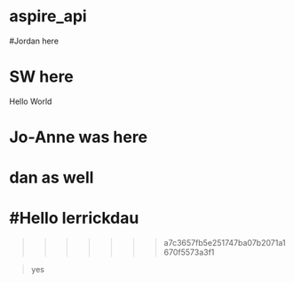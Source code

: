 # aspire_api

#Jordan here

# SW here

Hello World

# Jo-Anne was here

# dan as well

#Hello lerrickdau
=======

> > > > > > > a7c3657fb5e251747ba07b2071a1670f5573a3f1

> yes
